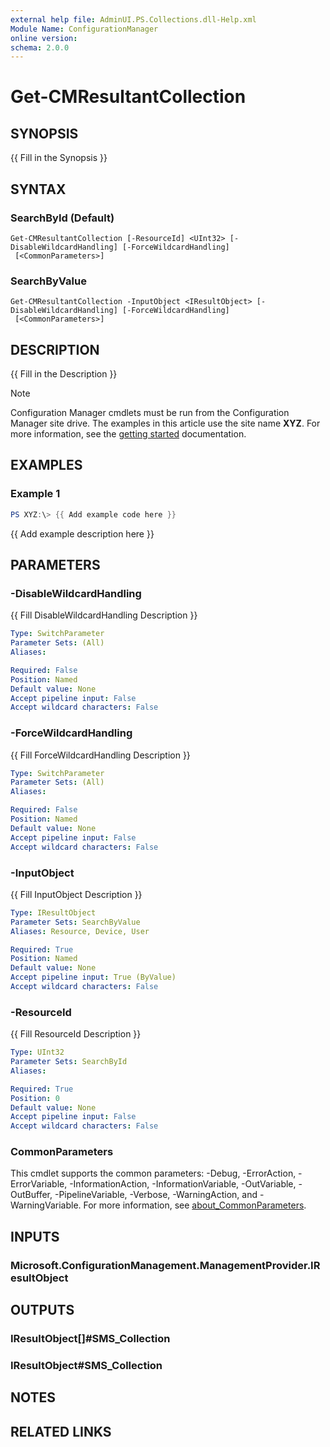 ```yaml
---
external help file: AdminUI.PS.Collections.dll-Help.xml
Module Name: ConfigurationManager
online version:
schema: 2.0.0
---
```


# Get-CMResultantCollection

## SYNOPSIS
{{ Fill in the Synopsis }}

## SYNTAX

### SearchById (Default)
```
Get-CMResultantCollection [-ResourceId] <UInt32> [-DisableWildcardHandling] [-ForceWildcardHandling]
 [<CommonParameters>]
```

### SearchByValue
```
Get-CMResultantCollection -InputObject <IResultObject> [-DisableWildcardHandling] [-ForceWildcardHandling]
 [<CommonParameters>]
```

## DESCRIPTION
{{ Fill in the Description }}

> [!NOTE]
> Configuration Manager cmdlets must be run from the Configuration Manager site drive.
> The examples in this article use the site name **XYZ**. For more information, see the
> [getting started](/powershell/sccm/overview) documentation.

## EXAMPLES

### Example 1
```powershell
PS XYZ:\> {{ Add example code here }}
```

{{ Add example description here }}

## PARAMETERS

### -DisableWildcardHandling
{{ Fill DisableWildcardHandling Description }}

```yaml
Type: SwitchParameter
Parameter Sets: (All)
Aliases:

Required: False
Position: Named
Default value: None
Accept pipeline input: False
Accept wildcard characters: False
```

### -ForceWildcardHandling
{{ Fill ForceWildcardHandling Description }}

```yaml
Type: SwitchParameter
Parameter Sets: (All)
Aliases:

Required: False
Position: Named
Default value: None
Accept pipeline input: False
Accept wildcard characters: False
```

### -InputObject
{{ Fill InputObject Description }}

```yaml
Type: IResultObject
Parameter Sets: SearchByValue
Aliases: Resource, Device, User

Required: True
Position: Named
Default value: None
Accept pipeline input: True (ByValue)
Accept wildcard characters: False
```

### -ResourceId
{{ Fill ResourceId Description }}

```yaml
Type: UInt32
Parameter Sets: SearchById
Aliases:

Required: True
Position: 0
Default value: None
Accept pipeline input: False
Accept wildcard characters: False
```

### CommonParameters
This cmdlet supports the common parameters: -Debug, -ErrorAction, -ErrorVariable, -InformationAction, -InformationVariable, -OutVariable, -OutBuffer, -PipelineVariable, -Verbose, -WarningAction, and -WarningVariable. For more information, see [about_CommonParameters](https://go.microsoft.com/fwlink/?LinkID=113216).

## INPUTS

### Microsoft.ConfigurationManagement.ManagementProvider.IResultObject

## OUTPUTS

### IResultObject[]#SMS_Collection

### IResultObject#SMS_Collection

## NOTES

## RELATED LINKS
